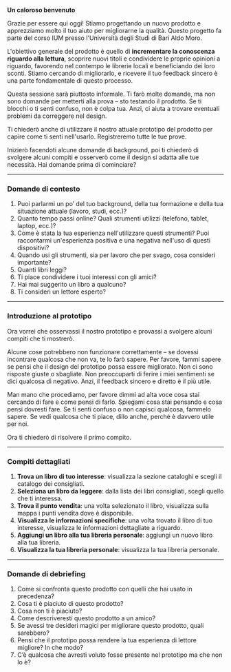 **Un caloroso benvenuto**

Grazie per essere qui oggi! Stiamo progettando un nuovo prodotto e apprezziamo molto il tuo aiuto per migliorarne la qualità. Questo progetto fa parte del corso IUM presso l'Università degli Studi di Bari Aldo Moro.

L'obiettivo generale del prodotto è quello di **incrementare la conoscenza riguardo alla lettura**, scoprire nuovi titoli e condividere le proprie opinioni a riguardo, favorendo nel contempo le librerie locali e beneficiando dei loro sconti. Stiamo cercando di migliorarlo, e ricevere il tuo feedback sincero è una parte fondamentale di questo processo.

Questa sessione sarà piuttosto informale. Ti farò molte domande, ma non sono domande per metterti alla prova – sto testando il prodotto. Se ti blocchi o ti senti confuso, non è colpa tua. Anzi, ci aiuta a trovare eventuali problemi da correggere nel design.

Ti chiederò anche di utilizzare il nostro attuale prototipo del prodotto per capire come ti senti nell'usarlo. Registreremo tutte le tue prove.

Inizierò facendoti alcune domande di background, poi ti chiederò di svolgere alcuni compiti e osserverò come il design si adatta alle tue necessità. Hai domande prima di cominciare?

---

### **Domande di contesto**

1. Puoi parlarmi un po’ del tuo background, della tua formazione e della tua situazione attuale (lavoro, studi, ecc.)?
2. Quanto tempo passi online? Quali strumenti utilizzi (telefono, tablet, laptop, ecc.)?
3. Come è stata la tua esperienza nell'utilizzare questi strumenti? Puoi raccontarmi un'esperienza positiva e una negativa nell'uso di questi dispositivi?
4. Quando usi gli strumenti, sia per lavoro che per svago, cosa consideri importante?
5. Quanti libri leggi?
6. Ti piace condividere i tuoi interessi con gli amici?
7. Hai mai suggerito un libro a qualcuno?
8. Ti consideri un lettore esperto?

---

### **Introduzione al prototipo**

Ora vorrei che osservassi il nostro prototipo e provassi a svolgere alcuni compiti che ti mostrerò.

Alcune cose potrebbero non funzionare correttamente – se dovessi incontrare qualcosa che non va, te lo farò sapere. Per favore, fammi sapere se pensi che il design del prototipo possa essere migliorato. Non ci sono risposte giuste o sbagliate. Non preoccuparti di ferire i miei sentimenti se dici qualcosa di negativo. Anzi, il feedback sincero e diretto è il più utile.

Man mano che procediamo, per favore dimmi ad alta voce cosa stai cercando di fare e come pensi di farlo. Spiegami cosa stai pensando e cosa pensi dovresti fare. Se ti senti confuso o non capisci qualcosa, fammelo sapere. Se vedi qualcosa che ti piace, dillo anche, perché è davvero utile per noi.

Ora ti chiederò di risolvere il primo compito.

---

### **Compiti dettagliati**

1. **Trova un libro di tuo interesse**: visualizza la sezione cataloghi e scegli il catalogo dei consigliati.
2. **Seleziona un libro da leggere**: dalla lista dei libri consigliati, scegli quello che ti interessa.
3. **Trova il punto vendita**: una volta selezionato il libro, visualizza sulla mappa i punti vendita dove è disponibile.
4. **Visualizza le informazioni specifiche**: una volta trovato il libro di tuo interesse, visualizza le informazioni dettagliate a riguardo.
5. **Aggiungi un libro alla tua libreria personale**: aggiungi un nuovo libro alla tua libreria.
6. **Visualizza la tua libreria personale**: visualizza la tua libreria personale.

---

### **Domande di debriefing**

1. Come si confronta questo prodotto con quelli che hai usato in precedenza?
2. Cosa ti è piaciuto di questo prodotto?
3. Cosa non ti è piaciuto?
4. Come descriveresti questo prodotto a un amico?
5. Se avessi tre desideri magici per migliorare questo prodotto, quali sarebbero?
6. Pensi che il prototipo possa rendere la tua esperienza di lettore migliore? In che modo?
7. C’è qualcosa che avresti voluto fosse presente nel prototipo ma che non lo è?